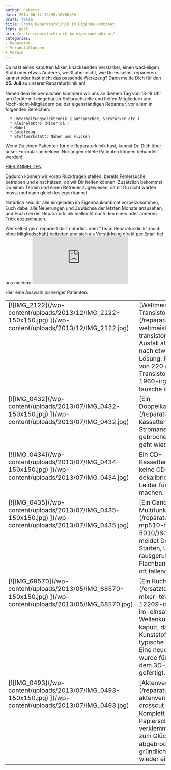 ```yaml
---
author: Roberto
date: 2014-06-12 12:59:10+00:00
draft: false
title: Erste Reparaturklinik im Eigenbaukombinat
type: post
url: /erste-reparaturklinik-im-eigenbaukombinat/
categories:
- Reparatur
- Veranstaltungen
- Verein
---
```


Du hast einen kaputten Mixer, knacksenden Verstärker, einen wackeligen Stuhl oder etwas Anderes, weißt aber nicht, wie Du es selbst reparieren kannst oder hast nicht das passende Werkzeug? Dann melde Dich für den **05. Juli** zu unserer Reparaturklinik an!<!-- more -->

Neben dem Selbermachen kümmern wir uns an diesem Tag von 13-18 Uhr um Geräte mit eingebauter Sollbruchstelle und helfen Mitgliedern und Noch-nicht-Mitgliedern bei der eigenständigen Reparatur, vor allem in folgenden Bereichen:



	  * Unterhaltungselektronik (Lautsprecher, Verstärker etc.)
	  * Kleinelektro (Mixer oä.)
	  * Möbel
	  * Spielzeug
	  * Stoffwerkstatt: Nähen und Flicken

Wenn Du einen Patienten für die Reparaturklinik hast, kannst Du Dich über unser Formular anmelden. Nur angemeldete Patienten können behandelt werden!

[HIER ANMELDEN](https://form.jotformeu.com/form/41151605363345)

Dadurch können wir vorab Rückfragen stellen, bereits Fehlersuche betreiben und einschätzen, ob wir Dir helfen können. Zusätzlich bekommst Du einen Termin und einen Betreuer zugewiesen, damit Du nicht warten musst und dann gleich loslegen kannst.

Natürlich seid ihr alle eingeladen im Eigenbaukombinat vorbeizukommen, Euch dabei alle Neuerungen und Zuwächse der letzten Monate anzusehen, und Euch bei der Reparaturklinik vielleicht noch den einen oder anderen Trick abzuschauen.

Wer selbst gern repariert darf natürlich dem "Team Reparaturklinik" (auch ohne Mitgliedschaft) beitreten und sich als Verstärkung direkt per Email bei uns melden: ![](https://kellerautomat.com/ebkmail/ebkmail.php?a=reparaturklinik)


Hier eine Auswahl bisheriger Patienten:
<table >
<tbody style="font-size: 1.2em;" >
<tr >

<td style="width: 180px; vertical-align: top;" >[![IMG_2122](/wp-content/uploads/2013/12/IMG_2122-150x150.jpg)
](/wp-content/uploads/2013/12/IMG_2122.jpg)
</td>

<td style="vertical-align: top;" >[Weltmeister Transistororgel.](/reparatur-einer-weltmeister-to-2005-transistororgel/) Problem: Ausfall aller d-Tasten nach etwa 30 Minuten. Lösung: Finde den einen von 220 defekten Transistoren Baujahr 1960-irgendwas und tausche ihn aus. ;)
</td>
</tr>
<tr >

<td style="width: 180px; vertical-align: top;" >[![IMG_0432](/wp-content/uploads/2013/07/IMG_0432-150x150.jpg)
](/wp-content/uploads/2013/07/IMG_0432.jpg)
</td>

<td style="vertical-align: top;" >[Ein Doppelkassettenrekorder.](/reparatur-sony-doppel-kassettenrekorder/) Stromanschluss gebrochen, neu angelötet, geht wieder.
</td>
</tr>
<tr >

<td style="width: 180px; vertical-align: top;" >[![IMG_0434](/wp-content/uploads/2013/07/IMG_0434-150x150.jpg)
](/wp-content/uploads/2013/07/IMG_0434.jpg)
</td>

<td style=";vertical-align: top;" >Ein CD-Kassettenrekorder. Liest keine CDs mehr, Laser dekalibriert/Linse trüb. Leider für uns nichts zu machen.
</td>
</tr>
<tr >

<td style="width: 180px; vertical-align: top;" >[![IMG_0435](/wp-content/uploads/2013/07/IMG_0435-150x150.jpg)
](/wp-content/uploads/2013/07/IMG_0435.jpg)
</td>

<td style=";vertical-align: top;" >[Ein Canon MP510 Multifunktions-Drucker. ](/reparatur-canon-mp510-fehlercode-5010/)Scan-Einheit meldet Defekt beim Starten, Ursache war ein rausgerutschtes Flachbandkabel. Einmal zu oft fallengelassen? ;)
</td>
</tr>
<tr >

<td style="width: 180px; vertical-align: top;" >[![IMG_68570](/wp-content/uploads/2013/05/IMG_68570-150x150.jpg)
](/wp-content/uploads/2013/05/IMG_68570.jpg)
</td>

<td style=";vertical-align: top;" >[Ein Küchenmixer.](/ersatzteil-fur-den-mixer-tevion-md-12209-der-3d-drucker-im-einsatz/) Die Wellenkupplung war kaputt, da billiger Kunststoff und somit eine typische Sollbruchstelle. Eine neue Kupplung wurde für ca. 5 Cent auf dem 3D-Drucker gefertigt.
</td>
</tr>
<tr >

<td style="width: 180px; vertical-align: top;" >[![IMG_0493](/wp-content/uploads/2013/07/IMG_0493-150x150.jpg)
](/wp-content/uploads/2013/07/IMG_0493.jpg)
</td>

<td style=";vertical-align: top;" >[Aktenvernichter IDEAL.](/reparatur-aktenvernichter-ideal-crosscut-2201-b/) Komplett mit Papierschnipseln verklemmt, am Zahnrad zum Glück nur eine Zacke abgebrochen. Nach gründlicher Reinigung wieder einsatzbereit.
</td>
</tr>
</tbody>
</table>



